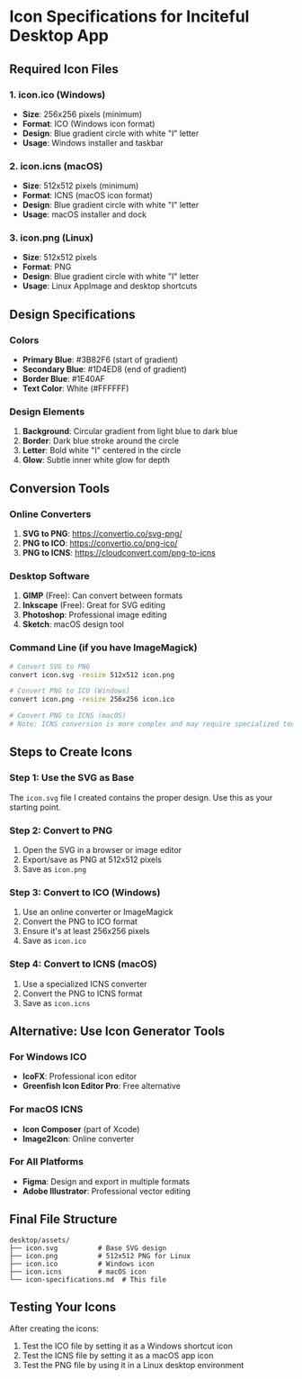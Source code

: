 # Icon Specifications for Inciteful Desktop App

## Required Icon Files

### 1. icon.ico (Windows)

- **Size**: 256x256 pixels (minimum)
- **Format**: ICO (Windows icon format)
- **Design**: Blue gradient circle with white "I" letter
- **Usage**: Windows installer and taskbar

### 2. icon.icns (macOS)

- **Size**: 512x512 pixels (minimum)
- **Format**: ICNS (macOS icon format)
- **Design**: Blue gradient circle with white "I" letter
- **Usage**: macOS installer and dock

### 3. icon.png (Linux)

- **Size**: 512x512 pixels
- **Format**: PNG
- **Design**: Blue gradient circle with white "I" letter
- **Usage**: Linux AppImage and desktop shortcuts

## Design Specifications

### Colors

- **Primary Blue**: #3B82F6 (start of gradient)
- **Secondary Blue**: #1D4ED8 (end of gradient)
- **Border Blue**: #1E40AF
- **Text Color**: White (#FFFFFF)

### Design Elements

1. **Background**: Circular gradient from light blue to dark blue
2. **Border**: Dark blue stroke around the circle
3. **Letter**: Bold white "I" centered in the circle
4. **Glow**: Subtle inner white glow for depth

## Conversion Tools

### Online Converters

1. **SVG to PNG**: https://convertio.co/svg-png/
2. **PNG to ICO**: https://convertio.co/png-ico/
3. **PNG to ICNS**: https://cloudconvert.com/png-to-icns

### Desktop Software

1. **GIMP** (Free): Can convert between formats
2. **Inkscape** (Free): Great for SVG editing
3. **Photoshop**: Professional image editing
4. **Sketch**: macOS design tool

### Command Line (if you have ImageMagick)

```bash
# Convert SVG to PNG
convert icon.svg -resize 512x512 icon.png

# Convert PNG to ICO (Windows)
convert icon.png -resize 256x256 icon.ico

# Convert PNG to ICNS (macOS)
# Note: ICNS conversion is more complex and may require specialized tools
```

## Steps to Create Icons

### Step 1: Use the SVG as Base

The `icon.svg` file I created contains the proper design. Use this as your starting point.

### Step 2: Convert to PNG

1. Open the SVG in a browser or image editor
2. Export/save as PNG at 512x512 pixels
3. Save as `icon.png`

### Step 3: Convert to ICO (Windows)

1. Use an online converter or ImageMagick
2. Convert the PNG to ICO format
3. Ensure it's at least 256x256 pixels
4. Save as `icon.ico`

### Step 4: Convert to ICNS (macOS)

1. Use a specialized ICNS converter
2. Convert the PNG to ICNS format
3. Save as `icon.icns`

## Alternative: Use Icon Generator Tools

### For Windows ICO

- **IcoFX**: Professional icon editor
- **Greenfish Icon Editor Pro**: Free alternative

### For macOS ICNS

- **Icon Composer** (part of Xcode)
- **Image2Icon**: Online converter

### For All Platforms

- **Figma**: Design and export in multiple formats
- **Adobe Illustrator**: Professional vector editing

## Final File Structure

```
desktop/assets/
├── icon.svg          # Base SVG design
├── icon.png          # 512x512 PNG for Linux
├── icon.ico          # Windows icon
├── icon.icns         # macOS icon
└── icon-specifications.md  # This file
```

## Testing Your Icons

After creating the icons:

1. Test the ICO file by setting it as a Windows shortcut icon
2. Test the ICNS file by setting it as a macOS app icon
3. Test the PNG file by using it in a Linux desktop environment
